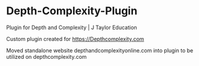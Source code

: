 # Depth-Complexity-Plugin
Plugin for Depth and Complexity | J Taylor Education

Custom plugin created for https://Depthcomplexity.com

Moved standalone website depthandcomplexityonline.com into plugin to be utilized on depthcomplexity.com
